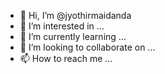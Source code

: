 - 👋 Hi, I’m @jyothirmaidanda
- 👀 I’m interested in ...
- 🌱 I’m currently learning ...
- 💞️ I’m looking to collaborate on ...
- 📫 How to reach me ...

<!---
jyothirmaidanda/jyothirmaidanda is a ✨ special ✨ repository because its `README.md` (this file) appears on your GitHub profile.
You can click the Preview link to take a look at your changes.
--->

